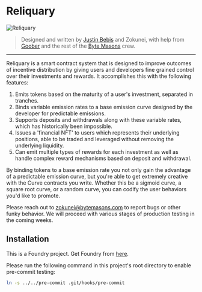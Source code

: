 # Reliquary

![Reliquary](header.png "Reliquary")

> Designed and written by [Justin Bebis](https://twitter.com/0xBebis_) and Zokunei, with help from [Goober](https://twitter.com/0xGoober) and the rest of the [Byte Masons](https://twitter.com/ByteMasons) crew.
---
Reliquary is a smart contract system that is designed to improve outcomes of incentive distribution by giving users and developers fine grained control over their investments and rewards. It accomplishes this with the following features:
1) Emits tokens based on the maturity of a user's investment, separated in tranches.
2) Binds variable emission rates to a base emission curve designed by the developer for predictable emissions.
3) Supports deposits and withdrawals along with these variable rates, which has historically been impossible.
4) Issues a 'financial NFT' to users which represents their underlying positions, able to be traded and leveraged without removing the underlying liquidity.
5) Can emit multiple types of rewards for each investment as well as handle complex reward mechanisms based on deposit and withdrawal.

By binding tokens to a base emission rate you not only gain the advantage of a predictable emission curve, but you're able
to get extremely creative with the Curve contracts you write. Whether this be a sigmoid curve, a square root curve, or a
random curve, you can codify the user behaviors you'd like to promote.

Please reach out to zokunei@bytemasons.com to report bugs or other funky behavior. We will proceed with various stages of production
testing in the coming weeks.


## Installation
This is a Foundry project. Get Foundry from [here](https://github.com/foundry-rs/foundry).

Please run the following command in this project's root directory to enable pre-commit testing:

```bash
ln -s ../../pre-commit .git/hooks/pre-commit
```
